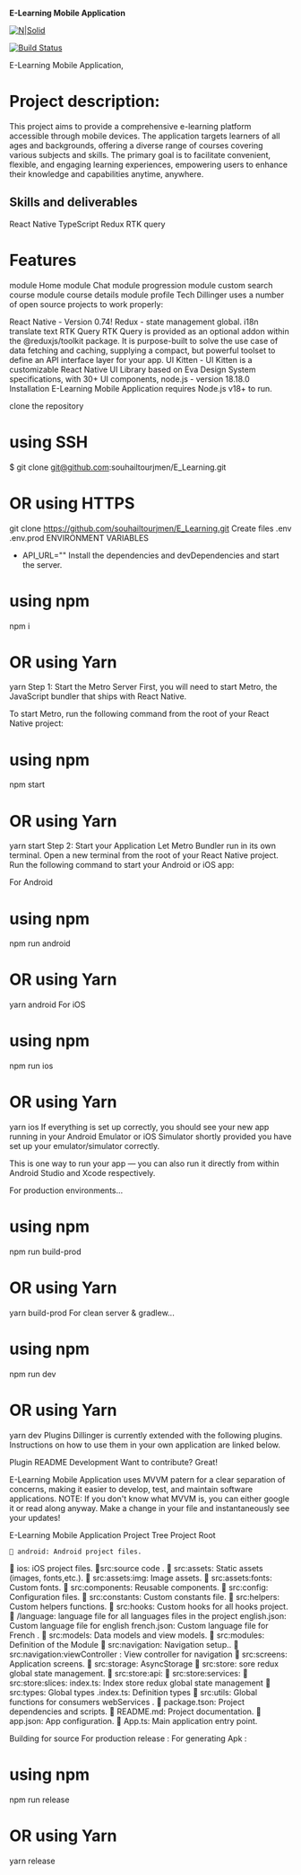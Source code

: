**E-Learning Mobile Application**

[![N|Solid](https://cldup.com/dTxpPi9lDf.thumb.png)](https://nodesource.com/products/nsolid)

[![Build Status](https://travis-ci.org/joemccann/dillinger.svg?branch=master)](https://playprosite.itside.co/)

E-Learning Mobile Application,

# Project description:

This project aims to provide a comprehensive e-learning platform accessible through mobile devices. The application targets learners of all ages and backgrounds, offering a diverse range of courses covering various subjects and skills. The primary goal is to facilitate convenient, flexible, and engaging learning experiences, empowering users to enhance their knowledge and capabilities anytime, anywhere.

## Skills and deliverables

React Native
TypeScript
Redux
RTK query

# Features

module Home
module Chat
module progression
module custom search course
module course details
module profile
Tech
Dillinger uses a number of open source projects to work properly:

React Native - Version 0.74!
Redux - state management global.
i18n translate text
RTK Query RTK Query is provided as an optional addon within the @reduxjs/toolkit package. It is purpose-built to solve the use case of data fetching and caching, supplying a compact, but powerful toolset to define an API interface layer for your app.
UI Kitten - UI Kitten is a customizable React Native UI Library based on Eva Design System specifications, with 30+ UI components,
node.js - version 18.18.0
Installation
E-Learning Mobile Application requires Node.js v18+ to run.

clone the repository

# using SSH

$ git clone git@github.com:souhailtourjmen/E_Learning.git

# OR using HTTPS

git clone https://github.com/souhailtourjmen/E_Learning.git
Create files
.env
.env.prod
ENVIRONMENT VARIABLES

- API_URL=""
  Install the dependencies and devDependencies and start the server.

# using npm

npm i

# OR using Yarn

yarn
Step 1: Start the Metro Server
First, you will need to start Metro, the JavaScript bundler that ships with React Native.

To start Metro, run the following command from the root of your React Native project:

# using npm

npm start

# OR using Yarn

yarn start
Step 2: Start your Application
Let Metro Bundler run in its own terminal. Open a new terminal from the root of your React Native project. Run the following command to start your Android or iOS app:

For Android

# using npm

npm run android

# OR using Yarn

yarn android
For iOS

# using npm

npm run ios

# OR using Yarn

yarn ios
If everything is set up correctly, you should see your new app running in your Android Emulator or iOS Simulator shortly provided you have set up your emulator/simulator correctly.

This is one way to run your app — you can also run it directly from within Android Studio and Xcode respectively.

For production environments...

# using npm

npm run build-prod

# OR using Yarn

yarn build-prod
For clean server & gradlew...

# using npm

npm run dev

# OR using Yarn

yarn dev
Plugins
Dillinger is currently extended with the following plugins. Instructions on how to use them in your own application are linked below.

Plugin README
Development
Want to contribute? Great!

E-Learning Mobile Application uses MVVM patern for a clear separation of concerns, making it easier to develop, test, and maintain software applications. NOTE: If you don't know what MVVM is, you can either google it or read along anyway. Make a change in your file and instantaneously see your updates!

E-Learning Mobile Application Project Tree
Project Root

    📁 android: Android project files.

📁 ios: iOS project files.
📁src:source code .
📁 src:assets: Static assets (images, fonts,etc.).
📁 src:assets:img: Image assets.
📁 src:assets:fonts: Custom fonts.
📁 src:components: Reusable components.
📁 src:config: Configuration files.
📁 src:constants: Custom constants file.
📁 src:helpers: Custom helpers functions.
📁 src:hooks: Custom hooks for all hooks project.
📁 /language: language file for all languages files in the project
english.json: Custom language file for english
french.json: Custom language file for French .
📁 src:models: Data models and view models.
📁 src:modules: Definition of the Module
📁 src:navigation: Navigation setup..
📁 src:navigation:viewController : View controller for navigation
📁 src:screens: Application screens.
📁 src:storage: AsyncStorage
📁 src:store: sore redux global state management.
📁 src:store:api:
📁 src:store:services:
📁 src:store:slices: index.ts: Index store redux global state management
📁 src:types: Global types .index.ts: Definition types
📁 src:utils: Global functions for consumers webServices .
📄 package.tson: Project dependencies and scripts.
📄 README.md: Project documentation.
📄 app.json: App configuration.
📄 App.ts: Main application entry point.

Building for source
For production release :
For generating Apk :

# using npm

npm run release

# OR using Yarn

yarn release
